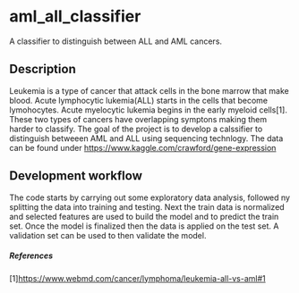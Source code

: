 # aml_all_classifier
A classifier to distinguish between ALL and AML cancers. 

## Description 
Leukemia is a type of cancer that attack cells in the bone marrow that make blood. 
Acute lymphocytic lukemia(ALL) starts in the cells that become lymohocytes. Acute myelocytic lukemia begins in the early myeloid cells[1]. These two types of cancers have overlapping symptons making them harder to classify. The goal of the project is to develop a calssifier to distinguish betweeen AML and ALL using sequencing technlogy.
The data can be found under https://www.kaggle.com/crawford/gene-expression

## Development workflow 
The code starts by carrying out some exploratory data analysis, followed ny splitting the data into training and testing. Next the train data is normalized and selected features are used to build the model and to predict the train set. Once the model is finalized then the data is applied on the test set. A validation set can be used to then validate the model.


##### References
[1]https://www.webmd.com/cancer/lymphoma/leukemia-all-vs-aml#1

